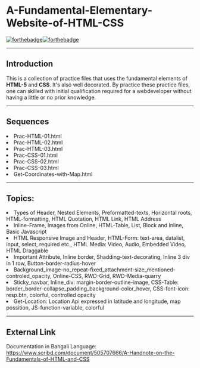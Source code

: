# A-Fundamental-Elementary-Website-of-HTML-CSS
[![forthebadge](https://forthebadge.com/images/badges/uses-html.svg)](https://forthebadge.com)[![forthebadge](https://forthebadge.com/images/badges/uses-css.svg)](https://forthebadge.com)

---
Introduction
---

This is a collection of practice files that uses the fundamental elements of <b>HTML-5</b> and <b>CSS</b>. It's also well decorated. By practice these practice files, one can 
skilled with initial qualification required for a webdeveloper without having a little or no prior knowledge.  

---
Sequences
---

<li>Prac-HTML-01.html</li>
<li>Prac-HTML-02.html</li>
<li>Prac-HTML-03.html</li>
<li>Prac-CSS-01.html</li>
<li>Prac-CSS-02.html</li>
<li>Prac-CSS-03.html</li>
<li>Get-Coordinates-with-Map.html</li>

---
Topics:
---
<li>Types of Header, Nested Elements, Preformatted-texts, Horizontal roots, HTML-formatting, HTML Quotation, HTML Link, HTML Address</li>
<li>Inline-Frame, Images from Online, HTML-Table, List, Block and Inline, Basic Javascript</li>
<li>HTML Responsive Image and Header, HTML-Form: text-area, datalist, input, select, required etc., HTML Media: Video, Audio, Embedded Video, HTML Draggable</li>
<li>Important Attribute, Inline border, Shadding-text-decorating, Inline 3 div in 1 row, Button-border-radius-hover </li>
<li>Background_image-no_repeat-fixed_attachment-size_mentioned-controled_opacity, Online-CSS, RWD-Grid, RWD-Media-quarry  </li>
<li>Sticky_navbar, Inline_div: margin-border-outline-image, CSS-Table: border_border-collapse_padding_background-color_hover, CSS-font-icon: resp.btn, colorful, controlled opacity</li>
<li>Get-Location: Location Api expressed in latitude and longitude, map possition, JS-function-variable, colorful </li>

---
External Link
---
Documentation in Bangali Language: https://www.scribd.com/document/505707666/A-Handnote-on-the-Fundamentals-of-HTML-and-CSS

